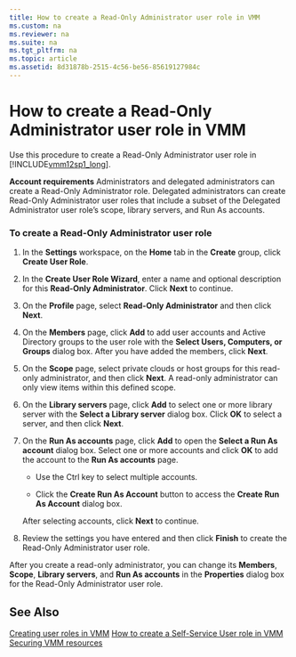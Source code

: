 ```yaml
---
title: How to create a Read-Only Administrator user role in VMM
ms.custom: na
ms.reviewer: na
ms.suite: na
ms.tgt_pltfrm: na
ms.topic: article
ms.assetid: 8d31878b-2515-4c56-be56-85619127984c
---
```

# How to create a Read-Only Administrator user role in VMM
Use this procedure to create a Read\-Only Administrator user role in [!INCLUDE[vmm12sp1_long](Token/vmm12sp1_long_md.md)].

**Account requirements** Administrators and delegated administrators can create a Read\-Only Administrator role. Delegated administrators can create Read\-Only Administrator user roles that include a subset of the Delegated Administrator user role’s scope, library servers, and Run As accounts.

### To create a Read\-Only Administrator user role

1.  In the **Settings** workspace, on the **Home** tab in the **Create** group, click **Create User Role**.

2.  In the **Create User Role Wizard**, enter a name and optional description for this **Read\-Only Administrator**. Click **Next** to continue.

3.  On the **Profile** page, select **Read\-Only Administrator** and then click **Next**.

4.  On the **Members** page, click **Add** to add user accounts and Active Directory groups to the user role with the **Select Users, Computers, or Groups** dialog box. After you have added the members, click **Next**.

5.  On the **Scope** page, select private clouds or host groups for this read\-only administrator, and then click **Next**. A read\-only administrator can only view items within this defined scope.

6.  On the **Library servers** page, click **Add** to select one or more library server with the **Select a Library server** dialog box. Click **OK** to select a server, and then click **Next**.

7.  On the **Run As accounts** page, click **Add** to open the **Select a Run As account** dialog box. Select one or more accounts and click **OK** to add the account to the **Run As accounts** page.

    -   Use the Ctrl key to select multiple accounts.

    -   Click the **Create Run As Account** button to access the **Create Run As Account** dialog box.

    After selecting accounts, click **Next** to continue.

8.  Review the settings you have entered and then click **Finish** to create the Read\-Only Administrator user role.

After you create a read\-only administrator, you can change its **Members**, **Scope**, **Library servers**, and **Run As accounts** in the **Properties** dialog box for the Read\-Only Administrator user role.

## See Also
[Creating user roles in VMM](Creating-user-roles-in-VMM.md)
[How to create a Self-Service User role in VMM](How-to-create-a-Self-Service-User-role-in-VMM.md)
[Securing VMM resources](Securing-VMM-resources.md)


